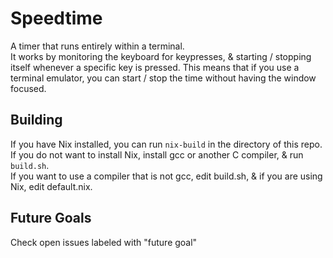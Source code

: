 # Speedtime
A timer that runs entirely within a terminal. \
It works by monitoring the keyboard for keypresses, & starting / stopping itself
whenever a specific key is pressed.  This means that if you use a terminal emulator, you
can start / stop the time without having the window focused.
## Building
If you have Nix installed, you can run `nix-build` in the directory of this repo. \
If you do not want to install Nix, install gcc or another C compiler, & run `build.sh`. \
If you want to use a compiler that is not gcc, edit build.sh, & if you are using Nix, edit default.nix.
## Future Goals
Check open issues labeled with "future goal"